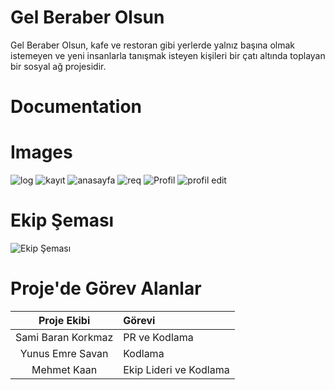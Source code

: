 # Gel Beraber Olsun

Gel Beraber Olsun, kafe ve restoran gibi yerlerde yalnız başına olmak istemeyen ve yeni insanlarla tanışmak isteyen kişileri bir çatı altında toplayan bir sosyal ağ projesidir.

# Documentation


# Images
![log](https://user-images.githubusercontent.com/94560965/143295217-43e970f4-28f9-43bb-a119-9f08a5637acb.PNG)
![kayıt](https://user-images.githubusercontent.com/94560965/145355842-6dc46263-405f-4997-9e2d-de125d264afa.PNG)
![anasayfa](https://user-images.githubusercontent.com/94560965/145355892-539e9d6f-0c82-44de-b7b1-c1ef5df25442.PNG)
![req](https://user-images.githubusercontent.com/94560965/145355954-00837afe-5fd1-47c9-a276-417bf7cb885d.PNG)
![Profil](https://user-images.githubusercontent.com/94560965/145355988-6be58830-403c-4682-8ad8-0f393b1fdf1f.PNG)
![profil edit](https://user-images.githubusercontent.com/94560965/145356020-81066935-fe2a-44ef-b19a-f4d01d376f71.PNG)

# Ekip Şeması
![Ekip Şeması](https://user-images.githubusercontent.com/94560965/145356592-fc2302d4-44c0-4d05-bc89-a49d4db1de96.jpg)

# Proje'de Görev Alanlar

|Proje Ekibi            | Görevi                   |
|:---------------------:|:-------------------------|
|Sami Baran Korkmaz | PR ve Kodlama|
|Yunus Emre Savan | Kodlama|
|Mehmet Kaan | Ekip Lideri ve Kodlama|
